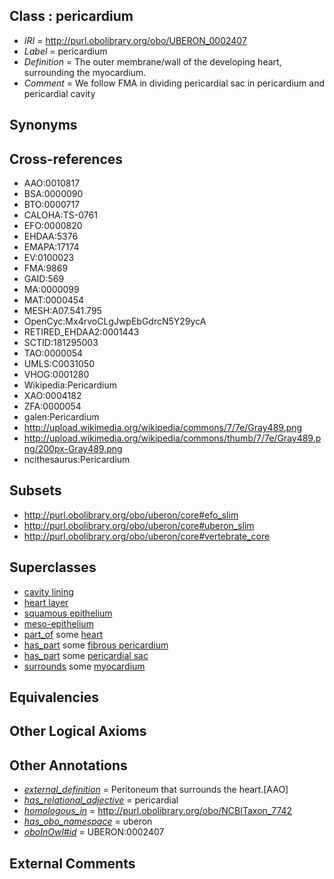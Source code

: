 
## Class : pericardium

 * *IRI* = http://purl.obolibrary.org/obo/UBERON_0002407
 * *Label* = pericardium
 * *Definition* = The outer membrane/wall of the developing heart, surrounding the myocardium. 
 * *Comment* = We follow FMA in dividing pericardial sac in pericardium and pericardial cavity

## Synonyms


## Cross-references

 * AAO:0010817
 * BSA:0000090
 * BTO:0000717
 * CALOHA:TS-0761
 * EFO:0000820
 * EHDAA:5376
 * EMAPA:17174
 * EV:0100023
 * FMA:9869
 * GAID:569
 * MA:0000099
 * MAT:0000454
 * MESH:A07.541.795
 * OpenCyc:Mx4rvoCLgJwpEbGdrcN5Y29ycA
 * RETIRED_EHDAA2:0001443
 * SCTID:181295003
 * TAO:0000054
 * UMLS:C0031050
 * VHOG:0001280
 * Wikipedia:Pericardium
 * XAO:0004182
 * ZFA:0000054
 * galen:Pericardium
 * http://upload.wikimedia.org/wikipedia/commons/7/7e/Gray489.png
 * http://upload.wikimedia.org/wikipedia/commons/thumb/7/7e/Gray489.png/200px-Gray489.png
 * ncithesaurus:Pericardium

## Subsets

 * http://purl.obolibrary.org/obo/uberon/core#efo_slim
 * http://purl.obolibrary.org/obo/uberon/core#uberon_slim
 * http://purl.obolibrary.org/obo/uberon/core#vertebrate_core

## Superclasses

 * [cavity lining](../../UBERON/57/UBERON_0004457.md)
 * [heart layer](../../UBERON/83/UBERON_0005983.md)
 * [squamous epithelium](../../UBERON/14/UBERON_0006914.md)
 * [meso-epithelium](../../UBERON/75/UBERON_0012275.md)
 * [part_of](../../BFO/50/BFO_0000050.md) some [heart](../../UBERON/48/UBERON_0000948.md)
 * [has_part](../../BFO/51/BFO_0000051.md) some [fibrous pericardium](../../UBERON/59/UBERON_0002359.md)
 * [has_part](../../BFO/51/BFO_0000051.md) some [pericardial sac](../../UBERON/06/UBERON_0002406.md)
 * [surrounds](../../RO/21/RO_0002221.md) some [myocardium](../../UBERON/49/UBERON_0002349.md)

## Equivalencies


## Other Logical Axioms


## Other Annotations

 * *[external_definition](../../UBPROP/01/UBPROP_0000001.md)* = Peritoneum that surrounds the heart.[AAO]
 * *[has_relational_adjective](../../UBPROP/07/UBPROP_0000007.md)* = pericardial
 * *[homologous_in](../../core#homologous/in/core#homologous_in.md)* = http://purl.obolibrary.org/obo/NCBITaxon_7742
 * *[has_obo_namespace](../../ce/oboInOwl#hasOBONamespace.md)* = uberon
 * *[oboInOwl#id](../../id/oboInOwl#id.md)* = UBERON:0002407

## External Comments


